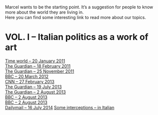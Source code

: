 Marcel wants to be the starting point. It’s a suggestion for people to know more about the world they are living in.  
Here you can find some interesting link to read more about our topics.  
# VOL. I – Italian politics as a work of art</h1>

[Time world &#8211; 20 January 2011](http://content.time.com/time/world/article/0,8599,2043352,00.html)  
[The Guardian – 18 February 2011](http://www.theguardian.com/lifeandstyle/2011/feb/18/fighting-back-against-berlusconi-italian-women)  
[The Guardian – 25 November 2011](http://www.theguardian.com/world/2011/nov/25/italy-women-future-berlusconi)  
[BBC – 20 March 2012](http://www.bbc.co.uk/news/magazine-17289707)  
[CNN – 27 February 2013](http://edition.cnn.com/2013/02/27/opinion/italy-cult-of-berlusconi-emmott/index.html)  
[The Guardian &#8211; 19 July 2013](http://www.theguardian.com/world/2013/jul/19/showgirl-silvio-berlusconi-bunga-bunga-parties)  
[The Guardian &#8211; 2 August 2013](http://www.theguardian.com/world/2013/aug/02/silvio-berlusconi-house-arrest-bunga-bunga)  
[BBC &#8211; 2 August 2013](http://www.bbc.co.uk/news/world-europe-12403119)  
[BBC &#8211; 2 August 2013](http://www.bbc.co.uk/news/world-europe-15642201)  
[Dailymail &#8211; 16 July 2014](http://www.dailymail.co.uk/news/article-2694215/Ruby-Heart-Stealer-tried-kill-Berlusconi-trial.html)
[Some interceptions &#8211; in Italian](http://inchieste.repubblica.it/it/repubblica/rep-it/2011/04/12/news/il_caso_ruby-14836804/)  